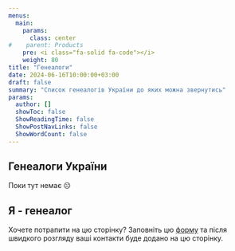 ```yaml
---
menus:
  main:
    params:
      class: center
#    parent: Products
    pre: <i class="fa-solid fa-code"></i>
    weight: 80
title: "Генеалоги"
date: 2024-06-16T10:00:00+03:00
draft: false
summary: "Список генеалогів України до яких можна звернутись"
params:
  author: []
  showToc: false
  ShowReadingTime: false
  ShowPostNavLinks: false
  ShowWordCount: false
---
```


## Генеалоги України

Поки тут немає ☹️

## Я - генеалог

Хочете потрапити на цю сторінку? Заповніть цю [форму](https://forms.gle/JngZ91HaRh8ZnEKR9) та після швидкого розгляду ваші контакти буде додано на цю сторінку.